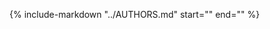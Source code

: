 {%
    include-markdown "../AUTHORS.md"
    start="<!--intro-start-->"
    end="<!--intro-end-->"
%}
